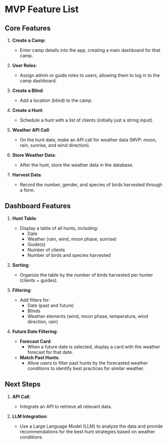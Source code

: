 # MVP Feature List

## Core Features

1. **Create a Camp**:  
   - Enter camp details into the app, creating a main dashboard for that camp.

2. **User Roles**:  
   - Assign admin or guide roles to users, allowing them to log in to the camp dashboard.

3. **Create a Blind**:  
   - Add a location (blind) to the camp.

4. **Create a Hunt**:  
   - Schedule a hunt with a list of clients (initially just a string input).

5. **Weather API Call**:  
   - On the hunt date, make an API call for weather data (MVP: moon, rain, sunrise, and wind direction).

6. **Store Weather Data**:  
   - After the hunt, store the weather data in the database.

7. **Harvest Data**:  
   - Record the number, gender, and species of birds harvested through a form.

## Dashboard Features

1. **Hunt Table**:  
   - Display a table of all hunts, including:
     - Date
     - Weather (rain, wind, moon phase, sunrise)
     - Guide(s)
     - Number of clients
     - Number of birds and species harvested

2. **Sorting**:  
   - Organize the table by the number of birds harvested per hunter (clients + guides).

3. **Filtering**:  
   - Add filters for:
     - Date (past and future)
     - Blinds
     - Weather elements (wind, moon phase, temperature, wind direction, rain)

4. **Future Date Filtering**:  
   - **Forecast Card**:  
     - When a future date is selected, display a card with the weather forecast for that date.
   - **Match Past Hunts**:  
     - Allow users to filter past hunts by the forecasted weather conditions to identify best practices for similar weather.

## Next Steps

1. **API Call**:  
   - Integrate an API to retrieve all relevant data.

2. **LLM Integration**:  
   - Use a Large Language Model (LLM) to analyze the data and provide recommendations for the best hunt strategies based on weather conditions.
